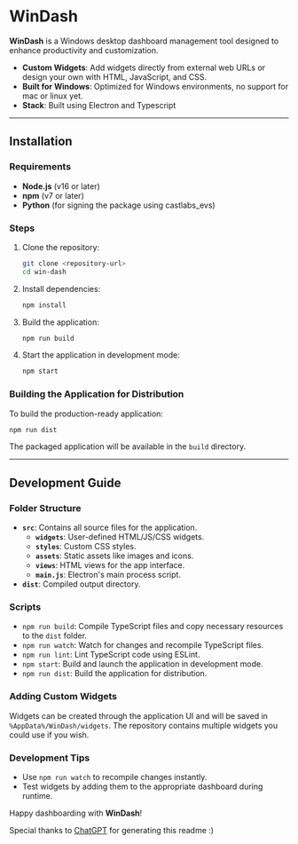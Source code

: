
# WinDash

**WinDash** is a Windows desktop dashboard management tool designed to enhance productivity and customization.

- **Custom Widgets**: Add widgets directly from external web URLs or design your own with HTML, JavaScript, and CSS.
- **Built for Windows**: Optimized for Windows environments, no support for mac or linux yet.
- **Stack**: Built using Electron and Typescript

---

## Installation

### Requirements
- **Node.js** (v16 or later)
- **npm** (v7 or later)
- **Python** (for signing the package using castlabs_evs)

### Steps
1. Clone the repository:
   ```bash
   git clone <repository-url>
   cd win-dash
   ```
2. Install dependencies:
   ```bash
   npm install
   ```
3. Build the application:
   ```bash
   npm run build
   ```
4. Start the application in development mode:
   ```bash
   npm start
   ```

### Building the Application for Distribution
To build the production-ready application:
```bash
npm run dist
```
The packaged application will be available in the `build` directory.

---

## Development Guide

### Folder Structure
- **`src`**: Contains all source files for the application.
  - **`widgets`**: User-defined HTML/JS/CSS widgets.
  - **`styles`**: Custom CSS styles.
  - **`assets`**: Static assets like images and icons.
  - **`views`**: HTML views for the app interface.
  - **`main.js`**: Electron's main process script.
- **`dist`**: Compiled output directory.

### Scripts
- `npm run build`: Compile TypeScript files and copy necessary resources to the `dist` folder.
- `npm run watch`: Watch for changes and recompile TypeScript files.
- `npm run lint`: Lint TypeScript code using ESLint.
- `npm start`: Build and launch the application in development mode.
- `npm run dist`: Build the application for distribution.

### Adding Custom Widgets
Widgets can be created through the application UI and will be saved in `%AppData%/WinDash/widgets`. The repository contains multiple widgets you could use if you wish.

### Development Tips
- Use `npm run watch` to recompile changes instantly.
- Test widgets by adding them to the appropriate dashboard during runtime.

Happy dashboarding with **WinDash**!

Special thanks to [ChatGPT](https://chatgpt.com/) for generating this readme :) 
